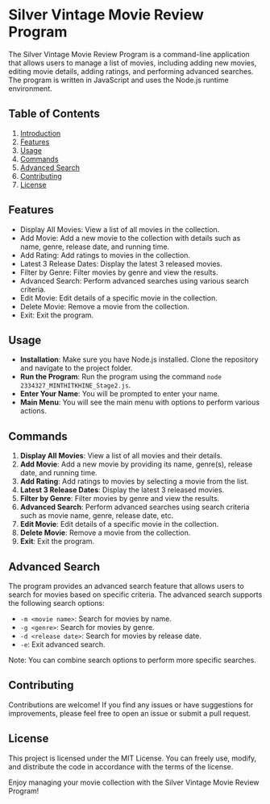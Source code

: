 # Silver Vintage Movie Review Program

The Silver Vintage Movie Review Program is a command-line application that allows users to manage a list of movies, including adding new movies, editing movie details, adding ratings, and performing advanced searches. The program is written in JavaScript and uses the Node.js runtime environment.

## Table of Contents
1. [Introduction](#introduction)
2. [Features](#features)
3. [Usage](#usage)
4. [Commands](#commands)
5. [Advanced Search](#advanced-search)
6. [Contributing](#contributing)
7. [License](#license)

## Features
- Display All Movies: View a list of all movies in the collection.
- Add Movie: Add a new movie to the collection with details such as name, genre, release date, and running time.
- Add Rating: Add ratings to movies in the collection.
- Latest 3 Release Dates: Display the latest 3 released movies.
- Filter by Genre: Filter movies by genre and view the results.
- Advanced Search: Perform advanced searches using various search criteria.
- Edit Movie: Edit details of a specific movie in the collection.
- Delete Movie: Remove a movie from the collection.
- Exit: Exit the program.

## Usage
- **Installation**: Make sure you have Node.js installed. Clone the repository and navigate to the project folder.
- **Run the Program**: Run the program using the command `node 2334327_MINTHITKHINE_Stage2.js`.
- **Enter Your Name**: You will be prompted to enter your name.
- **Main Menu**: You will see the main menu with options to perform various actions.

## Commands
1. **Display All Movies**: View a list of all movies and their details.
2. **Add Movie**: Add a new movie by providing its name, genre(s), release date, and running time.
3. **Add Rating**: Add ratings to movies by selecting a movie from the list.
4. **Latest 3 Release Dates**: Display the latest 3 released movies.
5. **Filter by Genre**: Filter movies by genre and view the results.
6. **Advanced Search**: Perform advanced searches using search criteria such as movie name, genre, release date, etc.
7. **Edit Movie**: Edit details of a specific movie in the collection.
8. **Delete Movie**: Remove a movie from the collection.
9. **Exit**: Exit the program.

## Advanced Search
The program provides an advanced search feature that allows users to search for movies based on specific criteria. The advanced search supports the following search options:

- `-m <movie name>`: Search for movies by name.
- `-g <genre>`: Search for movies by genre.
- `-d <release date>`: Search for movies by release date.
- `-e`: Exit advanced search.

Note: You can combine search options to perform more specific searches.

## Contributing
Contributions are welcome! If you find any issues or have suggestions for improvements, please feel free to open an issue or submit a pull request.

## License
This project is licensed under the MIT License. You can freely use, modify, and distribute the code in accordance with the terms of the license.

Enjoy managing your movie collection with the Silver Vintage Movie Review Program!
